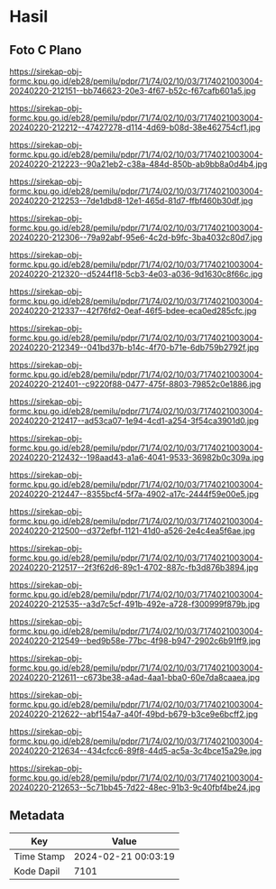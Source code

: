 # Hasil

## Foto C Plano

https://sirekap-obj-formc.kpu.go.id/eb28/pemilu/pdpr/71/74/02/10/03/7174021003004-20240220-212151--bb746623-20e3-4f67-b52c-f67cafb601a5.jpg

https://sirekap-obj-formc.kpu.go.id/eb28/pemilu/pdpr/71/74/02/10/03/7174021003004-20240220-212212--47427278-d114-4d69-b08d-38e462754cf1.jpg

https://sirekap-obj-formc.kpu.go.id/eb28/pemilu/pdpr/71/74/02/10/03/7174021003004-20240220-212223--90a21eb2-c38a-484d-850b-ab9bb8a0d4b4.jpg

https://sirekap-obj-formc.kpu.go.id/eb28/pemilu/pdpr/71/74/02/10/03/7174021003004-20240220-212253--7de1dbd8-12e1-465d-81d7-ffbf460b30df.jpg

https://sirekap-obj-formc.kpu.go.id/eb28/pemilu/pdpr/71/74/02/10/03/7174021003004-20240220-212306--79a92abf-95e6-4c2d-b9fc-3ba4032c80d7.jpg

https://sirekap-obj-formc.kpu.go.id/eb28/pemilu/pdpr/71/74/02/10/03/7174021003004-20240220-212320--d5244f18-5cb3-4e03-a036-9d1630c8f66c.jpg

https://sirekap-obj-formc.kpu.go.id/eb28/pemilu/pdpr/71/74/02/10/03/7174021003004-20240220-212337--42f76fd2-0eaf-46f5-bdee-eca0ed285cfc.jpg

https://sirekap-obj-formc.kpu.go.id/eb28/pemilu/pdpr/71/74/02/10/03/7174021003004-20240220-212349--041bd37b-b14c-4f70-b71e-6db759b2792f.jpg

https://sirekap-obj-formc.kpu.go.id/eb28/pemilu/pdpr/71/74/02/10/03/7174021003004-20240220-212401--c9220f88-0477-475f-8803-79852c0e1886.jpg

https://sirekap-obj-formc.kpu.go.id/eb28/pemilu/pdpr/71/74/02/10/03/7174021003004-20240220-212417--ad53ca07-1e94-4cd1-a254-3f54ca3901d0.jpg

https://sirekap-obj-formc.kpu.go.id/eb28/pemilu/pdpr/71/74/02/10/03/7174021003004-20240220-212432--198aad43-a1a6-4041-9533-36982b0c309a.jpg

https://sirekap-obj-formc.kpu.go.id/eb28/pemilu/pdpr/71/74/02/10/03/7174021003004-20240220-212447--8355bcf4-5f7a-4902-a17c-2444f59e00e5.jpg

https://sirekap-obj-formc.kpu.go.id/eb28/pemilu/pdpr/71/74/02/10/03/7174021003004-20240220-212500--d372efbf-1121-41d0-a526-2e4c4ea5f6ae.jpg

https://sirekap-obj-formc.kpu.go.id/eb28/pemilu/pdpr/71/74/02/10/03/7174021003004-20240220-212517--2f3f62d6-89c1-4702-887c-fb3d876b3894.jpg

https://sirekap-obj-formc.kpu.go.id/eb28/pemilu/pdpr/71/74/02/10/03/7174021003004-20240220-212535--a3d7c5cf-491b-492e-a728-f300999f879b.jpg

https://sirekap-obj-formc.kpu.go.id/eb28/pemilu/pdpr/71/74/02/10/03/7174021003004-20240220-212549--bed9b58e-77bc-4f98-b947-2902c6b91ff9.jpg

https://sirekap-obj-formc.kpu.go.id/eb28/pemilu/pdpr/71/74/02/10/03/7174021003004-20240220-212611--c673be38-a4ad-4aa1-bba0-60e7da8caaea.jpg

https://sirekap-obj-formc.kpu.go.id/eb28/pemilu/pdpr/71/74/02/10/03/7174021003004-20240220-212622--abf154a7-a40f-49bd-b679-b3ce9e6bcff2.jpg

https://sirekap-obj-formc.kpu.go.id/eb28/pemilu/pdpr/71/74/02/10/03/7174021003004-20240220-212634--434cfcc6-89f8-44d5-ac5a-3c4bce15a29e.jpg

https://sirekap-obj-formc.kpu.go.id/eb28/pemilu/pdpr/71/74/02/10/03/7174021003004-20240220-212653--5c71bb45-7d22-48ec-91b3-9c40fbf4be24.jpg


## Metadata

| Key        | Value               |
| ---------- | ------------------- |
| Time Stamp | 2024-02-21 00:03:19 |
| Kode Dapil | 7101                |



